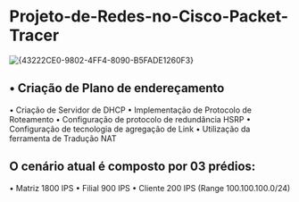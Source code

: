 # Projeto-de-Redes-no-Cisco-Packet-Tracer
![{43222CE0-9802-4FF4-8090-B5FADE1260F3}](https://github.com/user-attachments/assets/f94e4406-edcc-431d-b242-39d3086ee920)

## • Criação de Plano de endereçamento 
• Criação de Servidor de DHCP 
• Implementação de Protocolo de Roteamento 
• Configuração de protocolo de redundância HSRP 
• Configuração de tecnologia de agregação de Link 
• Utilização da ferramenta de Tradução NAT

## O cenário atual é composto por 03 prédios: 
• Matriz 1800 IPS 
• Filial 900 IPS 
• Cliente 200 IPS (Range 100.100.100.0/24)
